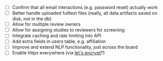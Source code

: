 - [ ] Confirm that all email interactions (e.g. password reset) actually work
- [ ] Better handle uploaded fulltext files (really, all data artifacts saved on disk, not in the db)
- [ ] Allow for multiple review owners
- [ ] Allow for assigning studies to reviewers for screening
- [ ] Integrate caching and rate limiting into API
- [ ] Add extra fields in users table, e.g. affiliation
- [ ] Improve and extend NLP functionality, just across the board
- [ ] Enable https everywhere (via [let's encrypt](https://letsencrypt.org/)?)
